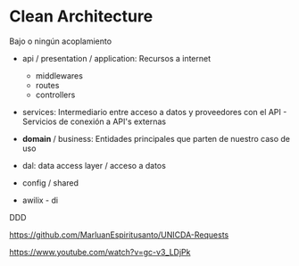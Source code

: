 # Clean Architecture

Bajo o ningún acoplamiento

- api / presentation / application: Recursos a internet
  - middlewares
  - routes
  - controllers
- services: Intermediario entre acceso a datos y proveedores con el API - Servicios de conexión a API's externas
- **domain** / business: Entidades principales que parten de nuestro caso de uso
- dal: data access layer / acceso a datos
- config / shared

- awilix - di

DDD

https://github.com/MarluanEspiritusanto/UNICDA-Requests

https://www.youtube.com/watch?v=gc-v3_LDjPk
